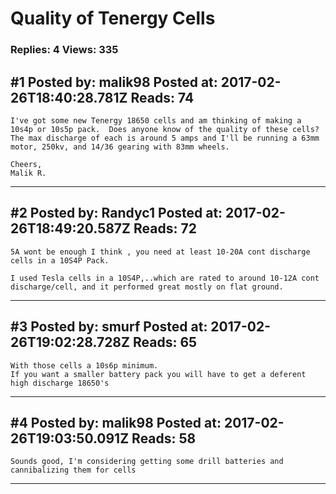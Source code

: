 # Quality of Tenergy Cells

### Replies: 4 Views: 335

## \#1 Posted by: malik98 Posted at: 2017-02-26T18:40:28.781Z Reads: 74

```
I've got some new Tenergy 18650 cells and am thinking of making a 10s4p or 10s5p pack.  Does anyone know of the quality of these cells? The max discharge of each is around 5 amps and I'll be running a 63mm motor, 250kv, and 14/36 gearing with 83mm wheels.

Cheers,
Malik R.
```

---
## \#2 Posted by: Randyc1 Posted at: 2017-02-26T18:49:20.587Z Reads: 72

```
5A wont be enough I think , you need at least 10-20A cont discharge cells in a 10S4P Pack.

I used Tesla cells in a 10S4P,..which are rated to around 10-12A cont discharge/cell, and it performed great mostly on flat ground.
```

---
## \#3 Posted by: smurf Posted at: 2017-02-26T19:02:28.728Z Reads: 65

```
With those cells a 10s6p minimum.
If you want a smaller battery pack you will have to get a deferent high discharge 18650's
```

---
## \#4 Posted by: malik98 Posted at: 2017-02-26T19:03:50.091Z Reads: 58

```
Sounds good, I'm considering getting some drill batteries and cannibalizing them for cells
```

---

